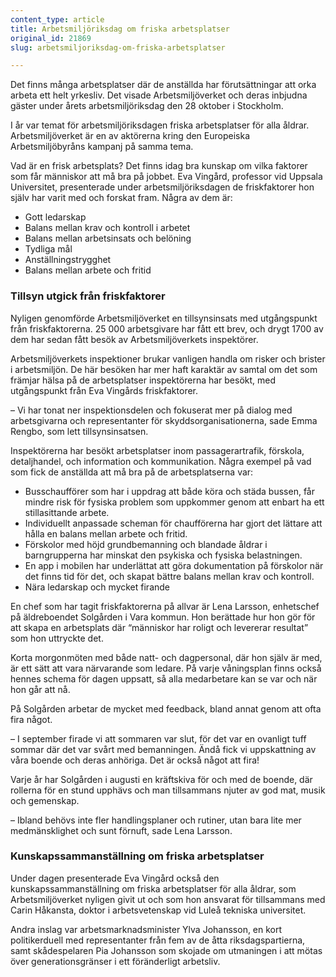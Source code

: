 ```yaml
---
content_type: article
title: Arbetsmiljöriksdag om friska arbetsplatser
original_id: 21869
slug: arbetsmiljoriksdag-om-friska-arbetsplatser

---
```


Det finns många arbetsplatser där de anställda har förutsättningar att orka arbeta ett helt yrkesliv. Det visade Arbetsmiljöverket och deras inbjudna gäster under årets arbetsmiljöriksdag den 28 oktober i Stockholm.

I år var temat för arbetsmiljöriksdagen friska arbetsplatser för alla åldrar. Arbetsmiljöverket är en av aktörerna kring den Europeiska Arbetsmiljöbyråns kampanj på samma tema.

Vad är en frisk arbetsplats? Det finns idag bra kunskap om vilka faktorer som får människor att må bra på jobbet. Eva Vingård, professor vid Uppsala Universitet, presenterade under arbetsmiljöriksdagen de friskfaktorer hon själv har varit med och forskat fram. Några av dem är:

*   Gott ledarskap
*   Balans mellan krav och kontroll i arbetet
*   Balans mellan arbetsinsats och belöning
*   Tydliga mål
*   Anställningstrygghet
*   Balans mellan arbete och fritid

### Tillsyn utgick från friskfaktorer

Nyligen genomförde Arbetsmiljöverket en tillsynsinsats med utgångspunkt från friskfaktorerna. 25 000 arbetsgivare har fått ett brev, och drygt 1700 av dem har sedan fått besök av Arbetsmiljöverkets inspektörer.

Arbetsmiljöverkets inspektioner brukar vanligen handla om risker och brister i arbetsmiljön. De här besöken har mer haft karaktär av samtal om det som främjar hälsa på de arbetsplatser inspektörerna har besökt, med utgångspunkt från Eva Vingårds friskfaktorer.

– Vi har tonat ner inspektionsdelen och fokuserat mer på dialog med arbetsgivarna och representanter för skyddsorganisationerna, sade Emma Rengbo, som lett tillsynsinsatsen.

Inspektörerna har besökt arbetsplatser inom passagerartrafik, förskola, detaljhandel, och information och kommunikation. Några exempel på vad som fick de anställda att må bra på de arbetsplatserna var:

*   Busschaufförer som har i uppdrag att både köra och städa bussen, får mindre risk för fysiska problem som uppkommer genom att enbart ha ett stillasittande arbete.
*   Individuellt anpassade scheman för chaufförerna har gjort det lättare att hålla en balans mellan arbete och fritid.
*   Förskolor med höjd grundbemanning och blandade åldrar i barngrupperna har minskat den psykiska och fysiska belastningen.
*   En app i mobilen har underlättat att göra dokumentation på förskolor när det finns tid för det, och skapat bättre balans mellan krav och kontroll.
*   Nära ledarskap och mycket firande

En chef som har tagit friskfaktorerna på allvar är Lena Larsson, enhetschef på äldreboendet Solgården i Vara kommun. Hon berättade hur hon gör för att skapa en arbetsplats där “människor har roligt och levererar resultat” som hon uttryckte det.

Korta morgonmöten med både natt- och dagpersonal, där hon själv är med, är ett sätt att vara närvarande som ledare. På varje våningsplan finns också hennes schema för dagen uppsatt, så alla medarbetare kan se var och när hon går att nå.

På Solgården arbetar de mycket med feedback, bland annat genom att ofta fira något.

– I september firade vi att sommaren var slut, för det var en ovanligt tuff sommar där det var svårt med bemanningen. Ändå fick vi uppskattning av våra boende och deras anhöriga. Det är också något att fira!

Varje år har Solgården i augusti en kräftskiva för och med de boende, där rollerna för en stund upphävs och man tillsammans njuter av god mat, musik och gemenskap.

– Ibland behövs inte fler handlingsplaner och rutiner, utan bara lite mer medmänsklighet och sunt förnuft, sade Lena Larsson.

### Kunskapssammanställning om friska arbetsplatser

Under dagen presenterade Eva Vingård också den kunskapssammanställning om friska arbetsplatser för alla åldrar, som Arbetsmiljöverket nyligen givit ut och som hon ansvarat för tillsammans med Carin Håkansta, doktor i arbetsvetenskap vid Luleå tekniska universitet.

Andra inslag var arbetsmarknadsminister Ylva Johansson, en kort politikerduell med representanter från fem av de åtta riksdagspartierna, samt skådespelaren Pia Johansson som skojade om utmaningen i att mötas över generationsgränser i ett föränderligt arbetsliv.

